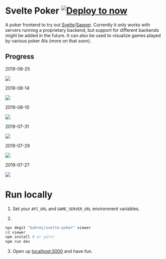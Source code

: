 # Svelte Poker [![Deploy to now](https://deploy.now.sh/static/button.svg)](https://deploy.now.sh/?repo=https://github.com/buhrmi/svelte-poker&env=API_URL&env=GAME_SERVER_URL)

A poker frontend to try out [Svelte](https://svelte.dev)/[Sapper](https://sapper.svelte.dev). Currently it only works with servers running a proprietary backend, but support for different backends might be added in the future. It can also be used to visualize games played by various poker AIs (more on that soon).

## Progress

2019-08-25

![](https://i.imgur.com/VcdFDch.png)

2019-08-14

![](https://i.imgur.com/hH1Q1it.png)

2019-08-10

![](https://i.imgur.com/gGChJZK.png)

2019-07-31

![](https://i.imgur.com/842wRNF.png)

2019-07-29

![](https://i.imgur.com/dsLydcL.png)

2019-07-27

![](https://i.imgur.com/rfNev4u.png)

# Run locally

1. Set your `API_URL` and `GAME_SERVER_URL` environment variables.

2. 
```bash
npx degit "buhrmi/svelte-poker" viewer
cd viewer
npm install # or yarn!
npm run dev
```

3. Open up [localhost:3000](http://localhost:3000) and have fun.
